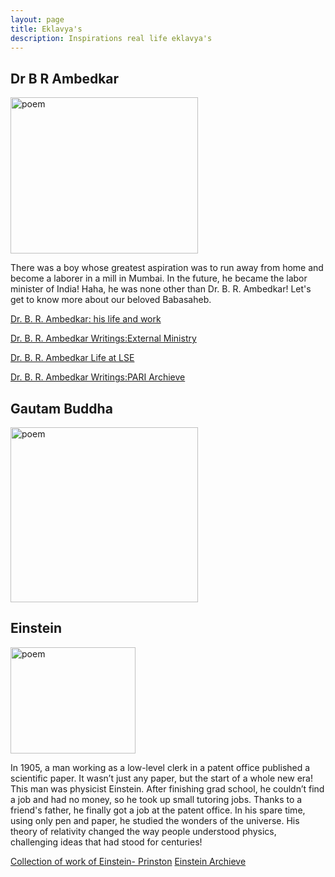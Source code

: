 ```yaml
---
layout: page
title: Eklavya's
description: Inspirations real life eklavya's
---
```


## Dr B R Ambedkar 


<img src="https://github.com/user-attachments/assets/8c965117-7f1f-46f5-90a5-442fd294f060" alt="poem" width="300" height = "250"/>

 There was a boy whose greatest aspiration was to run away from home and become a laborer in a mill in Mumbai. In the future, he became the labor minister of India! Haha, he was none other than Dr. B. R. Ambedkar! Let's get to know more about our beloved Babasaheb.

 [Dr. B. R. Ambedkar: his life and work](https://franpritchett.com/00ambedkar/index.html)

 [Dr. B. R. Ambedkar Writings:External Ministry](https://www.mea.gov.in/ambedkar.htm)

 [Dr. B. R. Ambedkar Life at LSE](https://www.lse.ac.uk/library/whats-on/online-exhibitions/educate-agitate-organise)

 [Dr. B. R. Ambedkar Writings:PARI Archieve](https://ruralindiaonline.org/en/library/rooms/dr-br-ambedkar/)


 ## Gautam Buddha 

 <img src="https://github.com/user-attachments/assets/8181016f-f05c-42d1-bbf7-a46189ce412a" alt="poem" width="300" height = "280"/>


 ## Einstein 

<img src="https://github.com/user-attachments/assets/68cc5d80-8f2c-4a67-8382-48e0e51b93ff" alt="poem" width="200" height = "170"/>



In 1905, a man working as a low-level clerk in a patent office published a scientific paper. It wasn’t just any paper, but the start of a whole new era! This man was physicist Einstein. After finishing grad school, he couldn’t find a job and had no money, so he took up small tutoring jobs. Thanks to a friend's father, he finally got a job at the patent office. In his spare time, using only pen and paper, he studied the wonders of the universe. His theory of relativity changed the way people understood physics, challenging ideas that had stood for centuries!

[Collection of work of Einstein- Prinston](https://einsteinpapers.press.princeton.edu/)
[Einstein Archieve ](https://albert-einstein.huji.ac.il/)
 

